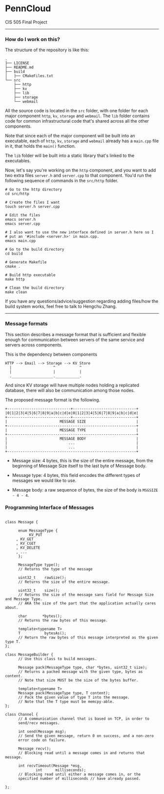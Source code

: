 # PennCloud
CIS 505 Final Project

-----

### How do I work on this?

The structure of the repository is like this:

```
.
├── LICENSE
├── README.md
├── build
│   ├── CMakeFiles.txt
└── src
    ├── http
    ├── kv
    ├── lib
    ├── storage
    └── webmail
```

All the source code is located in the `src` folder, with one folder
for each major component `http`, `kv`, `storage` and `webmail`. The
`lib` folder contains code for common infrastructural code that's
shared across all the other components.

Note that since each of the major component will be built into an
executable, each of `http`, `kv`, `storage` and `webmail` already has
a `main.cpp` file in it, that holds the `main()` function.

The `lib` folder will be built into a static library that's linked to
the executables.

Now, let's say you're working on the `http` component, and you want to
add two extra files `server.h` and `server.cpp` to that
component. You'd run the following sequence of commands in the
`src/http` folder.

```
# Go to the http directory
cd src/http

# Create the files I want
touch server.h server.cpp

# Edit the files
emacs server.h
emacs server.cpp

# I also want to use the new interface defined in server.h here so I
# put an '#include <server.h>' in main.cpp.
emacs main.cpp

# Go to the build directory
cd build

# Generate Makefile
cmake .

# Build http executable
make http

# Clean the build directory
make clean
```

If you have any questions/advice/suggestion regarding adding files/how
the build system works, feel free to talk to Hengchu Zhang.

-----

### Message formats

This section describes a message format that is sufficient and
flexible enough for communication between servers of the same service
and servers across components.

This is the dependency between components

```
HTTP --> Email --> Storage --> KV Store
  |                   ^           ^
  |                   |           |
  .___________________.___________.

```

And since KV storage will have multiple nodes holding a replicated
database, there will also be communication among those nodes.

The proposed message format is the following.

```
+-----------------------------+-----------------------------+
|0|1|2|3|4|5|6|7|8|9|a|b|c|d|e|0|1|2|3|4|5|6|7|8|9|a|b|c|d|e|
+-----------------------------+-----------------------------+
|                        MESSAGE SIZE                       |
+-----------------------------------------------------------+
|                        MESSAGE TYPE                       |
+-----------------------------------------------------------+
|                        MESSAGE BODY                       |
|                            ...                            |
|                            ...                            |
+-----------------------------------------------------------+
```

- Message size: 4 bytes, this is the size of the entire message, from
  the beginning of Message Size itself to the last byte of Message
  body.

- Message type: 4 bytes, this field encodes the different types of
  messages we would like to use.

- Message body: a raw sequence of bytes, the size of the body is
  `MSGSIZE - 4 - 4`.

### Programming Interface of Messages

```

class Message {

      enum MessageType {
      	   KV_PUT
	 , KV_GET
	 , KV_CGET
	 , KV_DELETE
	 , ...
      };

      MessageType type();
      // Returns the type of the message

      uint32_t    rawSize();
      // Returns the size of the entire message.

      uint32_t    size();
      // Returns the size of the message sans field for Message Size and Message Type.
      // AKA the size of the part that the application actually cares about.

      char       *bytes();
      // Returns the raw bytes of this message.

      template<typename T>
      T           bytesAs();
      // Return the raw bytes of this message interpreted as the given type T.
};

class MessageBuilder {
      // Use this class to build messages.

      Message pack(MessageType type, char *bytes, uint32_t size);
      // Returns a packed message with the given type, bytes as content.
      // Note that size MUST be the size of the bytes buffer.

      template<typename T>
      Message pack(MessageType type, T content);
      // Pack the given value of type T into the message.
      // Note that the T type must be memcpy-able.
};

class Channel {
      // A communication channel that is based on TCP, in order to
      send/recv messages.

      int send(Message msg);      
      // Send the given message, return 0 on success, and a non-zero
      error code on failure.

      Message recv();
      // Blocking read until a message comes in and returns that message.

      int recvTimeout(Message *msg,
		      int      milliseconds);		    
      // Blocking read until either a message comes in, or the
      specified number of milliseconds // have already passed.
      
};

```